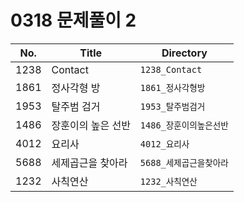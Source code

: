 # 0318 문제풀이 2

| No.   | Title               | Directory       |
| ----- | ------------------- | --------------- |
| 1238 | Contact             | `1238_Contact`  |
| 1861  | 정사각형 방            | `1861_정사각형방` |
| 1953  | 탈주범 검거             | `1953_탈주범검거`   |
| 1486  | 장훈이의 높은 선반             | `1486_장훈이의높은선반`   |
| 4012  | 요리사             | `4012_요리사`   |
| 5688  | 세제곱근을 찾아라 | `5688_세제곱근을찾아라` |
| 1232  | 사칙연산        | `1232_사칙연산` |